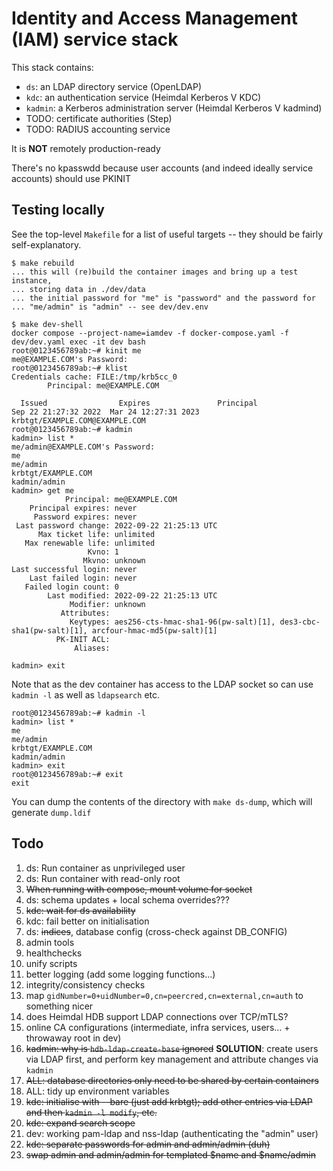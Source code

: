 # Identity and Access Management (IAM) service stack

This stack contains:

* `ds`: an LDAP directory service (OpenLDAP)
* `kdc`: an authentication service (Heimdal Kerberos V KDC)
* `kadmin`: a Kerberos administration server (Heimdal Kerberos V kadmind)
* TODO: certificate authorities (Step)
* TODO: RADIUS accounting service

It is **NOT** remotely production-ready

There's no kpasswdd because user accounts (and indeed ideally service accounts)
should use PKINIT

## Testing locally

See the top-level `Makefile` for a list of useful targets -- they should be
fairly self-explanatory.


```
$ make rebuild
... this will (re)build the container images and bring up a test instance,
... storing data in ./dev/data
... the initial password for "me" is "password" and the password for
... "me/admin" is "admin" -- see dev/dev.env

$ make dev-shell
docker compose --project-name=iamdev -f docker-compose.yaml -f dev/dev.yaml exec -it dev bash
root@0123456789ab:~# kinit me
me@EXAMPLE.COM's Password: 
root@0123456789ab:~# klist
Credentials cache: FILE:/tmp/krb5cc_0
        Principal: me@EXAMPLE.COM

  Issued                Expires               Principal
Sep 22 21:27:32 2022  Mar 24 12:27:31 2023  krbtgt/EXAMPLE.COM@EXAMPLE.COM
root@0123456789ab:~# kadmin
kadmin> list *
me/admin@EXAMPLE.COM's Password: 
me
me/admin
krbtgt/EXAMPLE.COM
kadmin/admin
kadmin> get me
            Principal: me@EXAMPLE.COM
    Principal expires: never
     Password expires: never
 Last password change: 2022-09-22 21:25:13 UTC
      Max ticket life: unlimited
   Max renewable life: unlimited
                 Kvno: 1
                Mkvno: unknown
Last successful login: never
    Last failed login: never
   Failed login count: 0
        Last modified: 2022-09-22 21:25:13 UTC
             Modifier: unknown
           Attributes: 
             Keytypes: aes256-cts-hmac-sha1-96(pw-salt)[1], des3-cbc-sha1(pw-salt)[1], arcfour-hmac-md5(pw-salt)[1]
          PK-INIT ACL: 
              Aliases: 

kadmin> exit
```

Note that as the dev container has access to the LDAP socket so can use `kadmin -l` as well as `ldapsearch` etc.

```
root@0123456789ab:~# kadmin -l
kadmin> list *
me
me/admin
krbtgt/EXAMPLE.COM
kadmin/admin
kadmin> exit
root@0123456789ab:~# exit
exit
```

You can dump the contents of the directory with `make ds-dump`, which will generate `dump.ldif`


## Todo

1. ds: Run container as unprivileged user
2. ds: Run container with read-only root
3. ~~When running with compose, mount volume for socket~~
4. ds: schema updates + local schema overrides???
5. ~~kdc: wait for ds availability~~
6. kdc: fail better on initialisation
7. ds: ~~indices~~, database config (cross-check against DB_CONFIG)
8. admin tools
9. healthchecks
10. unify scripts
11. better logging (add some logging functions...)
12. integrity/consistency checks
13. map `gidNumber=0+uidNumber=0,cn=peercred,cn=external,cn=auth` to something nicer
14. does Heimdal HDB support LDAP connections over TCP/mTLS?
15. online CA configurations (intermediate, infra services, users… + throwaway root in dev)
16. ~~kadmin: why is `hdb-ldap-create-base` ignored~~ **SOLUTION**: create users via LDAP first, and perform key management and attribute changes via `kadmin`
17. ~~ALL: database directories only need to be shared by certain containers~~
18. ALL: tidy up environment variables
19. ~~kdc: initialise with --bare (just add krbtgt); add other entries via LDAP and then `kadmin -l modify`, etc.~~
20. ~~kdc: expand search scope~~
21. dev: working pam-ldap and nss-ldap (authenticating the "admin" user)
22. ~~kdc: separate passwords for admin and admin/admin (duh)~~
23. ~~swap admin and admin/admin for templated $name and $name/admin~~
